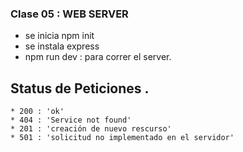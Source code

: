 ### Clase 05 : WEB SERVER
  * se inicia npm init
  * se instala express
  * npm run dev : para correr el server.
  ## Status de Peticiones .
    * 200 : 'ok'
    * 404 : 'Service not found'
    * 201 : 'creación de nuevo rescurso'
    * 501 : 'solicitud no implementado en el servidor' 

